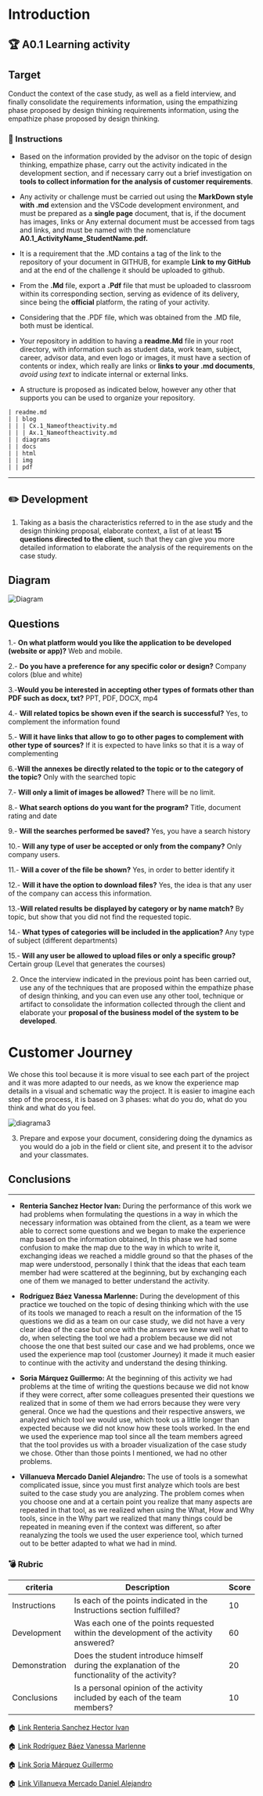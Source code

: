 # Introduction

## :trophy: A0.1 Learning activity

## Target
Conduct the context of the case study, as well as a field interview, and finally consolidate the requirements information, using the empathizing phase proposed by design thinking requirements information, using the empathize phase proposed by design thinking.

### :blue_book: Instructions

- Based on the information provided by the advisor on the topic of design thinking, empathize phase, carry out the activity indicated in the development section, and if necessary carry out a brief investigation on **tools to collect information for the analysis of customer requirements**.

- Any activity or challenge must be carried out using the **MarkDown style with .md** extension and the VSCode development environment, and must be prepared as a **single page** document, that is, if the document has images, links or Any external document must be accessed from tags and links, and must be named with the nomenclature **A0.1_ActivityName_StudentName.pdf.**
- It is a requirement that the .MD contains a tag of the link to the repository of your document in GITHUB, for example **Link to my GitHub** and at the end of the challenge it should be uploaded to github.
- From the **.Md** file, export a **.Pdf** file that must be uploaded to classroom within its corresponding section, serving as evidence of its delivery, since being the **official** platform, the rating of your activity.
- Considering that the .PDF file, which was obtained from the .MD file, both must be identical.
- Your repository in addition to having a **readme.Md** file in your root directory, with information such as student data, work team, subject, career, advisor data, and even logo or images, it must have a section of contents or index, which really are links or **links to your .md documents**, _avoid using text_ to indicate internal or external links.
- A structure is proposed as indicated below, however any other that supports you can be used to organize your repository.

```
| readme.md
| | blog
| | | Cx.1_Nameoftheactivity.md
| | | Ax.1_Nameoftheactivity.md
| | diagrams
| | docs
| | html
| | img
| | pdf    
```

___

## :pencil2:  Development
1. Taking as a basis the characteristics referred to in the  ase study and the design thinking proposal, elaborate context, a list of at least **15 questions directed to the client**, such that they can give you more detailed information to elaborate the analysis of the requirements on the case study.
   
## Diagram
![Diagram](../Diagramas/Diagrama2.drawio.png)

## Questions

1.-  **On what platform would you like the application to be developed (website or app)?**
           Web and mobile.

2.- **Do you have a preference for any specific color or design?**
        Company colors (blue and white)

3.-**Would you be interested in accepting other types of formats other than PDF such as docx, txt?**
PPT, PDF, DOCX, mp4

4.- **Will related topics be shown even if the search is successful?**
Yes, to complement the information found 

5.- **Will it have links that allow to go to other pages to complement with other type of sources?**
If it is expected to have links so that it is a way of complementing 

6.-**Will the annexes be directly related to the topic or to the category of the topic?**
Only with the searched topic

7.- **Will only a limit of images be allowed?**
There will be no limit. 

8.- **What search options do you want for the program?**
Title, document rating and date

9.- **Will the searches performed be saved?**
Yes, you have a search history

10.- **Will any type of user be accepted or only from the company?**
Only company users.

11.- **Will a cover of the file be shown?**
Yes, in order to better identify it 

12.- **Will it have the option to download files?**
Yes, the idea is that any user of the company can access this information.

13.-**Will related results be displayed by category or by name match?**
By topic, but show that you did not find the requested topic.

14.- **What types of categories will be included in the application?**
       Any type of subject (different departments) 

15.- **Will any user be allowed to upload files or only a specific group?**
        Certain group (Level that generates the courses)


2.  Once the interview indicated in the previous point has been carried out, use any of the techniques that are proposed within the empathize phase of design thinking, and you can even use any other tool, technique or artifact to consolidate the information collected through the client and elaborate your **proposal of the business model of the system to be developed**.

# Customer Journey

We chose this tool because it is more visual to see each part of the project and it was more adapted to our needs, as we know the experience map details in a visual and schematic way the project. It is easier to imagine each step of the process, it is based on 3 phases: what do you do, what do you think and what do you feel.  

![diagrama3](../Diagramas/Diagrama3.drawio.png)


3.  Prepare and expose your document, considering doing the dynamics as you would do a job in the field or client site, and present it to the advisor and your classmates.

## Conclusions
___
- **Renteria Sanchez Hector Ivan:** During the performance of this work we had problems when formulating the questions in a way in which the necessary information was obtained from the client, as a team we were able to correct some questions and we began to make the experience map based on the information obtained, In this phase we had some confusion to make the map due to the way in which to write it, exchanging ideas we reached a middle ground so that the phases of the map were understood, personally I think that the ideas that each team member had were scattered at the beginning, but by exchanging each one of them we managed to better understand the activity.
- **Rodríguez Báez Vanessa Marlenne:** During the development of this practice we touched on the topic of desing thinking which with the use of its tools we managed to reach a result on the information of the 15 questions we did as a team on our case study, we did not have a very clear idea of the case but once with the answers we knew well what to do, when selecting the tool we had a problem because we did not choose the one that best suited our case and we had problems, once we used the experience map tool (customer Journey) it made it much easier to continue with the activity and understand the desing thinking.

- **Soria Márquez Guillermo:** At the beginning of this activity we had problems at the time of writing the questions because we did not know if they were correct, after some colleagues presented their questions we realized that in some of them we had errors because they were very general. Once we had the questions and their respective answers, we analyzed which tool we would use, which took us a little longer than expected because we did not know how these tools worked. In the end we used the experience map tool since all the team members agreed that the tool provides us with a broader visualization of the case study we chose. Other than those points I mentioned, we had no other problems.
  
- **Villanueva Mercado Daniel Alejandro:** The use of tools is a somewhat complicated issue, since you must first analyze which tools are best suited to the case study you are analyzing. The problem comes when you choose one and at a certain point you realize that many aspects are repeated in that tool, as we realized when using the What, How and Why tools, since in the Why part we realized that many things could be repeated in meaning even if the context was different, so after reanalyzing the tools we used the user experience tool, which turned out to be better adapted to what we had in mind.


### :bomb: Rubric

|criteria     | Description                                                                                  | Score|
| ------------- | -------------------------------------------------------------------------------------------- | ------- |
| Instructions | Is each of the points indicated in the Instructions section fulfilled?        | 10      |  | 5 |
| Development    | Was each one of the points requested within the development of the activity answered?     | 60      |
| Demonstration  | Does the student introduce himself during the explanation of the functionality of the activity?           | 20      |
| Conclusions  | Is a personal opinion of the activity included by each of the team members? | 10      |

:house: [Link Renteria Sanchez Hector Ivan](https://github.com/IvanRenteria/Analisis-Avanzado-de-Software)

:house: [Link Rodríguez Báez Vanessa Marlenne](https://github.com/vanessamRodriguez/Analisis-Avanzado-de-Software)

:house: [Link Soria Márquez Guillermo](https://github.com/GuillermoSoria97/Analisis_Avanzado_de_Software)

:house: [Link Villanueva Mercado Daniel Alejandro](https://github.com/Dany305/Analisis-Avanzado-de-Software)
